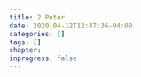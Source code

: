 ```yaml
---
title: 2 Peter
date: 2020-04-12T12:47:36-04:00
categories: []
tags: []
chapter: 
inprogress: false
---
```


